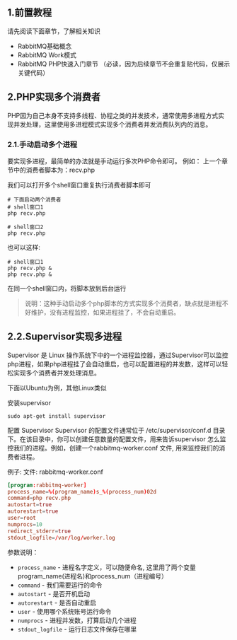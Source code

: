 ## 1.前置教程
请先阅读下面章节，了解相关知识

- RabbitMQ基础概念
- RabbitMQ Work模式
- RabbitMQ PHP快速入门章节 （必读，因为后续章节不会重复贴代码，仅展示关键代码）

## 2.PHP实现多个消费者
PHP因为自己本身不支持多线程、协程之类的并发技术，通常使用多进程方式实现并发处理，这里使用多进程模式实现多个消费者并发消费队列内的消息。

### 2.1.手动启动多个进程
要实现多进程，最简单的办法就是手动运行多次PHP命令即可。
例如：
上一个章节中的消费者脚本为：recv.php

我们可以打开多个shell窗口重复执行消费者脚本即可

```terminal
# 下面启动两个消费者
# shell窗口1
php recv.php

# shell窗口2
php recv.php
```
也可以这样:
```terminal
# shell窗口1
php recv.php &
php recv.php &
```
在同一个shell窗口内，将脚本放到后台运行

> 说明：这种手动启动多个php脚本的方式实现多个消费者，缺点就是进程不好维护，没有进程监控，如果进程挂了，不会自动重启。

## 2.2.Supervisor实现多进程
Supervisor 是 Linux 操作系统下中的一个进程监控器，通过Supervisor可以监控php进程，如果php进程挂了会自动重启，也可以配置进程的并发数，这样可以轻松实现多个消费者并发处理消息。

下面以Ubuntu为例，其他Linux类似

安装supervisor
```terminal
sudo apt-get install supervisor
```
配置 Supervisor
Supervisor 的配置文件通常位于 /etc/supervisor/conf.d 目录下。在该目录中，你可以创建任意数量的配置文件，用来告诉supervisor 怎么监控我们的进程。例如，创建一个rabbitmq-worker.conf 文件, 用来监控我们的消费者进程。

例子:
文件: rabbitmq-worker.conf
```conf
[program:rabbitmq-worker]
process_name=%(program_name)s_%(process_num)02d
command=php recv.php
autostart=true
autorestart=true
user=root
numprocs=10
redirect_stderr=true
stdout_logfile=/var/log/worker.log
```
参数说明：

- `process_name` - 进程名字定义，可以随便命名, 这里用了两个变量program_name(进程名)和process_num（进程编号）
- `command` - 我们需要运行的命令
- `autostart` - 是否开机启动
- `autorestart` - 是否自动重启
- `user` - 使用哪个系统账号运行命令
- `numprocs` - 进程并发数，打算启动几个进程
- `stdout_logfile` - 运行日志文件保存在哪里